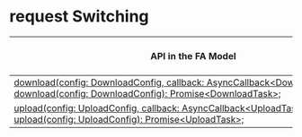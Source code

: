 # request Switching


  | API in the FA Model| Corresponding .d.ts File in the Stage Model| Corresponding API in the Stage Model| 
| -------- | -------- | -------- |
| [download(config:&nbsp;DownloadConfig,&nbsp;callback:&nbsp;AsyncCallback&lt;DownloadTask&gt;):&nbsp;void;](../reference/apis-basic-services-kit/js-apis-request.md#requestdownloaddeprecated-1)<br>[download(config:&nbsp;DownloadConfig):&nbsp;Promise&lt;DownloadTask&gt;;](../reference/apis-basic-services-kit/js-apis-request.md#requestdownloaddeprecated) | \@ohos.request.d.ts | [downloadFile(context:&nbsp;BaseContext,&nbsp;config:&nbsp;DownloadConfig,&nbsp;callback:&nbsp;AsyncCallback&lt;DownloadTask&gt;):&nbsp;void;](../reference/apis-basic-services-kit/js-apis-request.md#requestdownloadfile9-1)<br>[downloadFile(context:&nbsp;BaseContext,&nbsp;config:&nbsp;DownloadConfig):&nbsp;Promise&lt;DownloadTask&gt;;](../reference/apis-basic-services-kit/js-apis-request.md#requestdownloadfile9) |
| [upload(config:&nbsp;UploadConfig,&nbsp;callback:&nbsp;AsyncCallback&lt;UploadTask&gt;):&nbsp;void;](../reference/apis-basic-services-kit/js-apis-request.md#requestuploaddeprecated-1)<br>[upload(config:&nbsp;UploadConfig):&nbsp;Promise&lt;UploadTask&gt;;](../reference/apis-basic-services-kit/js-apis-request.md#requestuploaddeprecated) | \@ohos.request.d.ts | [uploadFile(context:&nbsp;BaseContext,&nbsp;config:&nbsp;UploadConfig,&nbsp;callback:&nbsp;AsyncCallback&lt;UploadTask&gt;):&nbsp;void;](../reference/apis-basic-services-kit/js-apis-request.md#requestuploadfile9-1)<br>[uploadFile(context:&nbsp;BaseContext,&nbsp;config:&nbsp;UploadConfig):&nbsp;Promise&lt;UploadTask&gt;;](../reference/apis-basic-services-kit/js-apis-request.md#requestuploadfile9) |
